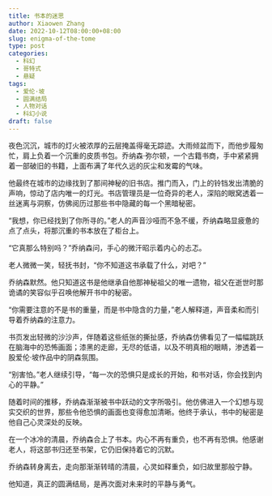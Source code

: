 ```yaml
---
title: 书本的迷思
author: Xiaowen Zhang
date: 2022-10-12T08:00:00+08:00
slug: enigma-of-the-tome
type: post
categories:
  - 科幻
  - 哥特式
  - 悬疑
tags:
  - 爱伦·坡
  - 圆满结局
  - 人物对话
  - 科幻小说
draft: false
---
```


夜色沉沉，城市的灯火被浓厚的云层掩盖得毫无踪迹。大雨倾盆而下，而他步履匆忙，肩上负着一个沉重的皮质书包。乔纳森·弥尔顿，一个古籍书商，手中紧紧拥着一部破旧的书籍，上面布满了年代久远的灰尘和发霉的气味。

他最终在城市的边缘找到了那间神秘的旧书店。推门而入，门上的铃铛发出清脆的声响，惊动了店内唯一的灯光。书店管理员是一位奇异的老人，深陷的眼窝透着一丝迷离与洞察，仿佛阅历过那些书中隐藏的每一个黑暗秘密。

“我想，你已经找到了你所寻的。”老人的声音沙哑而不急不缓，乔纳森略显疲惫的点了点头，将那沉重的书本放在了柜台上。

“它真那么特别吗？”乔纳森问，手心的微汗昭示着内心的忐忑。

老人微微一笑，轻抚书封，“你不知道这书承载了什么，对吧？”

乔纳森默然。他只知道这书是他继承自他那神秘祖父的唯一遗物，祖父在逝世时那诡谲的笑容似乎召唤他解开书中的秘密。 

“你需要注意的不是书的重量，而是书中隐含的力量，”老人解释道，声音柔和而引导着乔纳森的注意力。

书页发出轻微的沙沙声，伴随着这些纸张的撕扯感，乔纳森仿佛看见了一幅幅跳跃在脑海中的恐怖画面；漆黑的走廊，无尽的低语，以及不明真相的眼睛，渗透着一股爱伦·坡作品中的阴森氛围。

“别害怕。”老人继续引导，“每一次的恐惧只是成长的开始，和书对话，你会找到内心的平静。”

随着时间的推移，乔纳森渐渐被书中跃动的文字所吸引。他仿佛进入一个幻想与现实交织的世界，那些令他恐惧的画面也变得愈加清晰。他终于承认，书中的秘密是他自己心灵深处的反映。

在一个冰冷的清晨，乔纳森合上了书本。内心不再有重负，也不再有恐惧。他感谢老人，将这部书归还至书架，它仍旧保持着它的沉默。

乔纳森转身离去，走向那渐渐转晴的清晨，心灵如释重负，如归故里那般宁静。

他知道，真正的圆满结局，是再次面对未来时的平静与勇气。